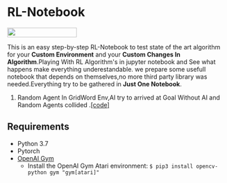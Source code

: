 # RL-Notebook

<img width="160px" height="22px" href="https://github.com/pytorch/pytorch" src="https://pp.userapi.com/c847120/v847120960/82b4/xGBK9pXAkw8.jpg">

This is an easy step-by-step RL-Notebook to test state of the art algorithm for your **Custom Environment** and your **Custom Changes In Algorithm**.Playing With RL Algorithm's in jupyter notebook and See what happens make everything underestandable.
we prepare some usefull notebook that depends on themselves,no more third party library was needed.Everything try to be gathered in **Just One Notebook**.

  1. Random Agent In GridWord Env,AI try to arrived at Goal Without AI and Random Agents collided .[[code]](https://github.com/higgsfield/RL-Adventure/blob/master/1.dqn.ipynb) 

## Requirements
* Python 3.7 
* Pytorch 
* [OpenAI Gym](https://github.com/openai/gym)
	- Install the OpenAI Gym Atari environment:
	`$ pip3 install opencv-python gym "gym[atari]"`
